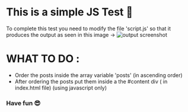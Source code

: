 # This is a simple JS Test :slightly_smiling_face:

To complete this test you need to modify the file 'script.js' so that it produces the output as seen in this image -> 
![output screenshot](./output.png)


# WHAT TO DO : 
* Order the posts inside the array variable 'posts' (in ascending order)
* After ordering the posts put them inside a the #content div ( in index.html file) (using javascript only)

### Have fun :sunglasses: